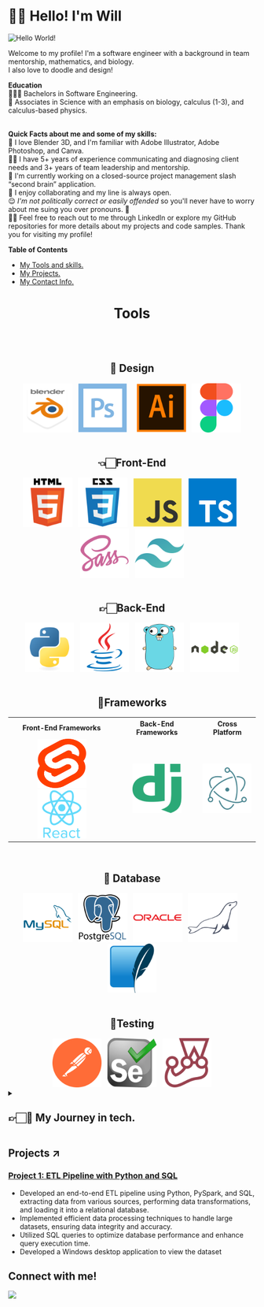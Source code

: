 <!-- BEGIN HEADER -->
# 👨‍💻 Hello! I'm Will

![Hello World!](我%20是%20软%20件%20工%20程%20师.gif)



<div>
<p class="test">
Welcome to my profile! I'm a software engineer with a background in team mentorship, mathematics, and biology. <br> 
I also love to doodle and design!
</p>
<p>

<b>Education</b><br>
👨🏻‍💻 Bachelors in Software Engineering. <br>
🔬 Associates in Science with an emphasis on biology, calculus (1-3), and calculus-based physics. <br>
<br>
    
<b>Quick Facts about me and some of my skills:</b>    
🎨 I love Blender 3D, and I'm familiar with Adobe Illustrator, Adobe Photoshop, and Canva. <br>
💪🏻 I have 5+ years of experience communicating and diagnosing client needs and 3+ years of team leadership and mentorship. <br>
🔭 I'm currently working on a closed-source project management slash “second brain” application. <br>
🖤 I enjoy collaborating and my line is always open. <br>
😌 <em>I'm not politically correct or easily offended</em> so you'll never have to worry about me suing you over pronouns. 🤣 <br>
🙏🏻 Feel free to reach out to me through LinkedIn or explore my GitHub repositories for more details about my projects and code samples. Thank you for visiting my profile!
</p>
</div>

<b>Table of Contents</b>
<ul>
    <li><a href="#tools">My Tools and skills.</a></li>
    <li><a href="#projects">My Projects.</a></li>
    <li><a href="#connect">My Contact Info.</a></li>
</ul>

<div>

<h1 align="center" id="tools">Tools</h1>
<br>
<br>


<div align="center">
<h2>🎨 Design</h2>
<img src="https://raw.githubusercontent.com/teamedwardforever/Readme-Generator/71f25dd8b98329b168142a6b782a107b75eab178/svg/Skills/Software/blender_community_badge_white.svg" alt="Blender" width="100" height="100"/>
&nbsp;
<img src="https://raw.githubusercontent.com/teamedwardforever/Readme-Generator/71f25dd8b98329b168142a6b782a107b75eab178/svg/Skills/Software/photoshop-line.svg" alt="Photoshop" width="100" height="100"/>
&nbsp;
 &nbsp;
<img src="https://raw.githubusercontent.com/teamedwardforever/Readme-Generator/71f25dd8b98329b168142a6b782a107b75eab178/svg/Skills/Software/adobe_illustrator-icon%20(1).svg" alt="Adobe Illustrator" width="100" height="100"/>
 &nbsp;
<img src="https://raw.githubusercontent.com/teamedwardforever/Readme-Generator/71f25dd8b98329b168142a6b782a107b75eab178/svg/Skills/Software/figma-icon.svg" alt="Figma" width="100" height="100"/>
</div>
<br>

<div align="center"> 
<h2>👈🏻Front-End</h2>
    
<img src="https://raw.githubusercontent.com/teamedwardforever/Readme-Generator/71f25dd8b98329b168142a6b782a107b75eab178/svg/Skills/Frontend/html5-original-wordmark.svg" alt="HTML" width="100" height="100"/>
&nbsp;
<img src="https://raw.githubusercontent.com/teamedwardforever/Readme-Generator/71f25dd8b98329b168142a6b782a107b75eab178/svg/Skills/Frontend/css3-original-wordmark.svg" alt="Css" width="100" height="100"/>
&nbsp;
<img src="https://raw.githubusercontent.com/teamedwardforever/Readme-Generator/71f25dd8b98329b168142a6b782a107b75eab178/svg/Skills/Languages/javascript-original.svg" alt="Javascript" width="100" height="100"/>
&nbsp;
<img src="https://raw.githubusercontent.com/teamedwardforever/Readme-Generator/71f25dd8b98329b168142a6b782a107b75eab178/svg/Skills/Languages/typescript-original.svg" alt="Typescript" width="100" height="100"/>
&nbsp;
<img src="https://raw.githubusercontent.com/teamedwardforever/Readme-Generator/71f25dd8b98329b168142a6b782a107b75eab178/svg/Skills/Frontend/sass-original.svg" alt="Sass" width="100" height="100"/>
&nbsp;
<img src="https://raw.githubusercontent.com/teamedwardforever/Readme-Generator/71f25dd8b98329b168142a6b782a107b75eab178/svg/Skills/Frontend/tailwindcss-icon.svg" alt="Tailwindcss" width="100" height="100"/>
</div>
<br>

<div align="center">
<h2>👉🏻Back-End</h2>

<img src="https://raw.githubusercontent.com/teamedwardforever/Readme-Generator/71f25dd8b98329b168142a6b782a107b75eab178/svg/Skills/Languages/python-original.svg" alt="Python" width="100" height="100"/>
&nbsp;
<img src="https://raw.githubusercontent.com/teamedwardforever/Readme-Generator/71f25dd8b98329b168142a6b782a107b75eab178/svg/Skills/Languages/java-original.svg" alt="Java" width="100" height="100"/>
&nbsp;
<img src="https://raw.githubusercontent.com/teamedwardforever/Readme-Generator/71f25dd8b98329b168142a6b782a107b75eab178/svg/Skills/Languages/go-original.svg" alt="Go" width="100" height="100"/>
&nbsp;
<img src="https://raw.githubusercontent.com/teamedwardforever/Readme-Generator/71f25dd8b98329b168142a6b782a107b75eab178/svg/Skills/Backend/nodejs-original-wordmark.svg" alt="NodeJs" width="100" height="100"/>
</div>
<br>

<div align="center">
    <h2>🔨Frameworks</h2>
    <table>
            <th>
             Front-End Frameworks 
            </th>
             <th>
             Back-End Frameworks
            </th>
             <th>
              Cross Platform
             </th>
             <tr>
                  <td class="front" align="center">
                    <img src="https://raw.githubusercontent.com/teamedwardforever/Readme-Generator/71f25dd8b98329b168142a6b782a107b75eab178/svg/Skills/Frontend/Svelte_Logo.svg" alt="Svelte" width="100" height="100"/>
                    <img src="https://raw.githubusercontent.com/teamedwardforever/Readme-Generator/71f25dd8b98329b168142a6b782a107b75eab178/svg/Skills/Frontend/react-original-wordmark.svg" alt="React" width="100" height="100"/>
                  </td>
                 <td class="back" align="center">
                    <img src="https://raw.githubusercontent.com/teamedwardforever/Readme-Generator/71f25dd8b98329b168142a6b782a107b75eab178/svg/Skills/Framework/django.svg" alt="Django" width="100" height="100"/>
                 </td>
                 <td class="cross" align="center">
                    <img src="https://raw.githubusercontent.com/teamedwardforever/Readme-Generator/71f25dd8b98329b168142a6b782a107b75eab178/svg/Skills/Framework/electron-original.svg" alt="Electron" width="100" height="100"/>
                 </td> 
             </tr>
    </table>
</div>
<br>

<div align="center">
<h2>💾 Database</h2>
<img src="https://raw.githubusercontent.com/teamedwardforever/Readme-Generator/71f25dd8b98329b168142a6b782a107b75eab178/svg/Skills/Database/mysql-original-wordmark.svg" alt="Mysql" width="100" height="100"/>
&nbsp;
<img src="https://raw.githubusercontent.com/teamedwardforever/Readme-Generator/71f25dd8b98329b168142a6b782a107b75eab178/svg/Skills/Database/postgresql-original-wordmark.svg" alt="Postgresql" width="100" height="100"/>
&nbsp;
<img src="https://raw.githubusercontent.com/teamedwardforever/Readme-Generator/71f25dd8b98329b168142a6b782a107b75eab178/svg/Skills/Database/oracle-original.svg" alt="Oracle" width="100" height="100"/>
&nbsp;
<img src="https://raw.githubusercontent.com/teamedwardforever/Readme-Generator/71f25dd8b98329b168142a6b782a107b75eab178/svg/Skills/Database/mariadb-icon.svg" alt="Mariadb" width="100" height="100"/>
 &nbsp;
<img src="https://raw.githubusercontent.com/teamedwardforever/Readme-Generator/71f25dd8b98329b168142a6b782a107b75eab178/svg/Skills/Database/sqlite-icon.svg" alt="Sqlite" width="100" height="100"/>
</div>
<br>


<div align="center">
<h2>🧪Testing</h2>
<img src="https://raw.githubusercontent.com/teamedwardforever/Readme-Generator/71f25dd8b98329b168142a6b782a107b75eab178/svg/Skills/Software/getpostman-icon.svg" alt="Postman" width="100" height="100"/>
&nbsp;
<img src="https://raw.githubusercontent.com/teamedwardforever/Readme-Generator/71f25dd8b98329b168142a6b782a107b75eab178/svg/Skills/Testing/selenium-logo.svg" alt="Selenium" width="100" height="100"/>
&nbsp;
<img src="https://raw.githubusercontent.com/teamedwardforever/Readme-Generator/71f25dd8b98329b168142a6b782a107b75eab178/svg/Skills/Testing/jestjsio-icon.svg" alt="Jestjsio" width="100" height="100"/>
</div>

</div>




<!--STORY GOES HERE (TOGGLE MENU)-->
<details>
 <summary><h2>👉🏻📖 My Journey in tech.</h2></summary>
 
 ### Discovering programming by accident
 ---
I was first introduced to programming as a child around 13 or 14, by poking around demo versions of PC games. 

I intended to try to develop my own “cracks” so I could play the full version for free. 

Of course, that was way beyond the scope of a beginner. I did discover, however, that I could open certain files with a text editor, and amongst the spaces, brackets, and equals signs I would later learn was known as <i>syntax</i> I would find integers or Boolean values, that if I edited, would have an effect on gameplay.

In my teenage years, I began to make mods for video games. I would develop new game maps, and textures, and learn how to modify code with a simple text editor and no formal training on syntax. I managed to create some interesting mods for several games, however, I never thought to become a programmer. 

### Overcoming financial struggles by God's grace and supporting my parents
---
Due to the severe financial struggles of my family, I started working straight out of high school. Some shifts would be grueling 12-, 14-, or 16-hour shifts at various locations. Restaurants, retail outlets. Essentially whatever employment I could garner to help provide for myself and my parents. 

### Working as a Lead Technician and my original plan: become a healthcare worker
---
I attended college in 2018 intending to pursue a healthcare career as a pharmacist.

I always did well in my classes, and by the time I gained my associates, I also obtained my Pharmacy Technician License and received a promotion as Lead Pharmacy Technician in the community pharmacy where I work.

 
### An A student changes his educational trajectory
---
I temporarily put off my bachelor's to work extra hours during the Covid 19 Pandemic, serving at my home pharmacy and other pharmacies in the NYC Queens district. 

This also gave me time to think about what I wanted to do. I learned that I enjoy engineering and mathematics much more than healthcare-related topics (I studied calculus 1, 2, and 3 in college, calculus-based physics, and in my own time studied discrete mathematics). I also wanted to solve problems at scale and provide as much value as possible.

### Becoming a Software Engineer
---
I went back to college to take advanced mathematics courses and physics courses. I began to consider my options as an Engineer. I also began to learn programming on my own. 
I was invited to study Electrical Engineering at Grove School of Engineering in NYC but opted to study Software Engineering at Western Governors University.

I was also fortunate enough to be awarded the opportunity to study Data Engineering with Per Scholas. 

This marks the beginning of my journey as a programmer and data engineer. It feels oddly familiar, coming back to my roots.
</details>




<h2 id="projects">Projects ↗</h2>

### [Project 1: ETL Pipeline with Python and SQL](https://github.com/The-Captain-William/Per-Scholas-Capstone/tree/main#per-scholas-data-engineering-bootcamp-capstone-project)

- Developed an end-to-end ETL pipeline using Python, PySpark, and SQL, extracting data from various sources, performing data transformations, and loading it into a relational database.
- Implemented efficient data processing techniques to handle large datasets, ensuring data integrity and accuracy.
- Utilized SQL queries to optimize database performance and enhance query execution time.
- Developed a Windows desktop application to view the dataset








<h2 id="connect">Connect with me!</h2>
<a href="https://www.linkedin.com/in/the-captain-william/" target="_blank">
<img src="https://upload.wikimedia.org/wikipedia/commons/thumb/8/81/LinkedIn_icon.svg/2048px-LinkedIn_icon.svg.png" width="100">
</a>



 









